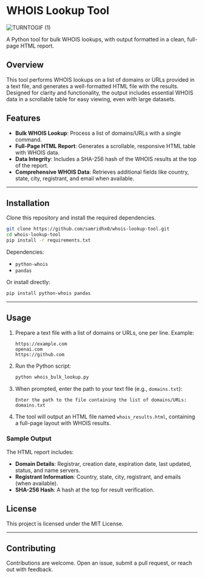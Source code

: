 # WHOIS Lookup Tool

![TURNTOGIF (1)](https://github.com/user-attachments/assets/373adba8-d6a7-4684-a0a3-a46c155d96b8)


A Python tool for bulk WHOIS lookups, with output formatted in a clean, full-page HTML report.

## Overview

This tool performs WHOIS lookups on a list of domains or URLs provided in a text file, and generates a well-formatted HTML file with the results. Designed for clarity and functionality, the output includes essential WHOIS data in a scrollable table for easy viewing, even with large datasets.

## Features

- **Bulk WHOIS Lookup**: Process a list of domains/URLs with a single command.
- **Full-Page HTML Report**: Generates a scrollable, responsive HTML table with WHOIS data.
- **Data Integrity**: Includes a SHA-256 hash of the WHOIS results at the top of the report.
- **Comprehensive WHOIS Data**: Retrieves additional fields like country, state, city, registrant, and email when available.

---

## Installation

Clone this repository and install the required dependencies.

```bash
git clone https://github.com/samridhx0/whois-lookup-tool.git
cd whois-lookup-tool
pip install -r requirements.txt
```

Dependencies:

- `python-whois`
- `pandas`

Or install directly:

```bash
pip install python-whois pandas
```

---

## Usage

1. Prepare a text file with a list of domains or URLs, one per line. Example:

   ```
   https://example.com
   openai.com
   https://github.com
   ```

2. Run the Python script:

   ```bash
   python whois_bulk_lookup.py
   ```

3. When prompted, enter the path to your text file (e.g., `domains.txt`):

   ```plaintext
   Enter the path to the file containing the list of domains/URLs: domains.txt
   ```

4. The tool will output an HTML file named `whois_results.html`, containing a full-page layout with WHOIS results.

### Sample Output

The HTML report includes:

- **Domain Details**: Registrar, creation date, expiration date, last updated, status, and name servers.
- **Registrant Information**: Country, state, city, registrant, and emails (when available).
- **SHA-256 Hash**: A hash at the top for result verification.


## License

This project is licensed under the MIT License.

---

## Contributing

Contributions are welcome. Open an issue, submit a pull request, or reach out with feedback.
